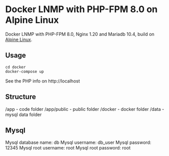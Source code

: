# Docker LNMP with PHP-FPM 8.0 on Alpine Linux
Docker LNMP with PHP-FPM 8.0, Nginx 1.20 and Mariadb 10.4, build on [Alpine Linux](https://www.alpinelinux.org/).

## Usage
	cd docker
	docker-compose up
	
See the PHP info on http://localhost

## Structure
/app - code folder
/app/public - public folder
/docker - docker folder
/data - mysql data folder

## Mysql
Mysql database name: db
Mysql username: db_user
Mysql password: 12345
Mysql root username: root
Mysql root password: root